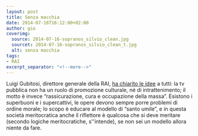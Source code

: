 ```yaml
---
layout: post
title: Senza macchia
date: 2014-07-16T16:12:00+02:00
author: gio
coverimg:
  source: 2014-07-16-sopranos_silvio_clean.jpg
  sourcet: 2014-07-16-sopranos_silvio_clean_t.jpg
  alt: senza macchia
tags:
- RAI
excerpt_separator: "<!--more-->"
---
```


Luigi Gubitosi, direttore generale della RAI, [ha chiarito le idee][link1] a tutti<!--more-->: la tv pubblica non ha un ruolo di promozione culturale, né di intrattenimento; il motto è invece “rassicurazione, cura e occupazione della massa”. Esistono i superbuoni e i supercattivi, le opere devono sempre porre problemi di ordine morale; lo scopo è educare al modello di “santo umile”, e in questa società meritocratica anche il riflettore è qualcosa che si deve meritare (secondo logiche meritocratiche, s''intende), se non sei un modello allora niente da fare.


[link1]: http://www.huffingtonpost.it/2014/07/15/luigi-gubitosi-rai-gomorra_n_5587789.html
